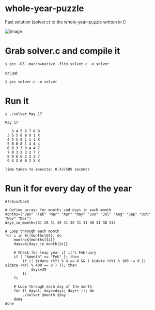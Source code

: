 # whole-year-puzzle
Fast solution (solver.c) to the whole-year-puzzle written in C

![image](https://github.com/rm511130/whole-year-puzzle/assets/11321060/0220edc1-7872-4463-ac79-07c74f28ed59)

# Grab solver.c and compile it

`$ gcc -O3 -march=native -flto solver.c -o solver`

or just

`$ gcc solver.c -o solver`

# Run it
```
$ ./solver May 17

May 17

   3 4 5 6 7 8 9
 3 5 5 8 8 X 1 X
 4 5 5 8 1 1 1 X
 5 0 0 8 1 4 4 4
 6 0 3 3 3 4 4 7
 7 0 3 X 3 2 7 7
 8 0 6 6 2 2 2 7
 9 X X 6 6 2 X X

Time taken to execute: 0.437500 seconds
```



# Run it for every day of the year

```
#!/bin/bash

# Define arrays for months and days in each month
months=("Jan" "Feb" "Mar" "Apr" "May" "Jun" "Jul" "Aug" "Sep" "Oct" "Nov" "Dec")
days_in_month=(31 28 31 30 31 30 31 31 30 31 30 31)

# Loop through each month
for i in ${!months[@]}; do
    month=${months[$i]}
    days=${days_in_month[$i]}
    
    # Check for leap year if it's February
    if [ "$month" == "Feb" ]; then
        if (( $(date +%Y) % 4 == 0 && ( $(date +%Y) % 100 != 0 || $(date +%Y) % 400 == 0 ) )); then
            days=29
        fi
    fi
    
    # Loop through each day of the month
    for (( day=1; day<=days; day++ )); do
        ./solver $month $day
    done
done
```

